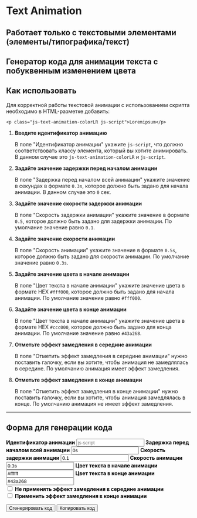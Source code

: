 # Text Animation

## Работает только с текстовыми элементами (элементы/типографика/текст)

## Генератор кода для анимации текста c побуквенным изменением цвета

## Как использовать

Для корректной работы текстовой анимации с использованием скрипта необходимо в HTML-разметке добавить:
<!-- markdownlint-disable MD040 -->
```
<p class="js-text-animation-colorLR js-script">Loremipsum</p>
```

1. **Введите идентификатор анимацию**

   В поле "Идентификатор анимации" укажите `js-script`, что должно соответствовать классу элемента, который вы хотите анимировать. В данном случае это `js-text-animation-colorLR` и `js-script`.

2. **Задайте значение задержки перед началом анимации**

   В поле "Задержка перед началом всей анимации" укажите значение в секундах в формате `0.3s`, которое должно быть задано для начала анимации. В данном случае это `0` сек.

3. **Задайте значение скорости задержки анимации**

   В поле "Скорость задержки анимации" укажите значение в формате `0.5`, которое должно быть задано для задержки анимации. По умолчание значение равно `0.1`.

4. **Задайте значение скорости анимации**

    В поле "Скорость анимации" укажите значение в формате `0.5s`, которое должно быть задано для скорости анимации. По умолчание значение равно `0.3s`.

5. **Задайте значение цвета в начале анимации**

    В поле "Цвет текста в начале анимации" укажите значение цвета в формате HEX `#fff000`, которое должно быть задано для начала анимации. По умолчание значение равно `#fff000`.

6. **Задайте значение цвета в конце анимации**

    В поле "Цвет текста в начале анимации" укажите значение цвета в формате HEX `#ссс000`, которое должно быть задано для конца анимации. По умолчание значение равно `#43a268`.

7. **Отметьте  эффект замедления в середине анимации**

   В поле "Отметить эффект замедления в середине анимации" нужно поставить галочку, если вы хотите, чтобы анимация не замедлялась в середине. По умолчанию анимация имеет эффект замедления.

8. **Отметьте  эффект замедления в конце анимации**

    В поле "Отметить эффект замедления в конце анимации" нужно поставить галочку, если вы хотите, чтобы анимация замедлялась в конце. По умолчанию анимация не имеет эффект замедления.

---

## Форма для генерации кода

<!-- markdownlint-disable MD041 -->
<!-- markdownlint-disable MD033 -->

<div id="colorLR-generator">
  <label for="colorLR-animationID" style="font-weight:bold; color: #000;">Идентификатор анимации</label>
  <input type="text" id="colorLR-animationID" value="" placeholder="js-script">
  <label for="colorLR-delayBeforeStart" style="font-weight:bold; color: #000;">Задержка перед началом всей анимации</label>
  <input type="text" id="colorLR-delayBeforeStart" value="0s" placeholder="0s">
   <label for="colorLR-animationDalay" style="font-weight:bold; color: #000;">Скорость задержки анимации</label>
  <input type="text" id="colorLR-animationDalay" value="0.1" placeholder="0.01">
  <label for="colorLR-animationSpeed" style="font-weight:bold; color: #000;">Скорость анимации</label>
  <input type="text" id="colorLR-animationSpeed" value="0.3s" placeholder="0.3s">
  <label for="colorLR-colorFrom" style="font-weight:bold; color: #000;">Цвет текста в начале анимации</label>
  <input type="text" id="colorLR-colorFrom" value="#ffffff" placeholder="#ffffff">
  <label for="colorLR-colorTo" style="font-weight:bold; color: #000;">Цвет текста в конце анимации</label>
  <input type="text" id="colorLR-colorTo" value="#43a268" placeholder="#43a268">
  <div class="checkbox">
    <div class="checkbox_wrapper">
        <input type="checkbox" id="colorLR-slowdownEffect" value="true">
        <label for="colorLR-slowdownEffect" style="font-weight:bold; color: #000;">Не применять эффект замедления в середине анимации</label>
    </div>
    <div class="checkbox_wrapper">
        <input type="checkbox" id="colorLR-endSlowdownEffect" value="false">
        <label for="colorLR-endSlowdownEffect" style="font-weight:bold; color: #000;">Применить эффект замедления в конце анимации</label>
    </div>
  </div>

  <button id="generate-colorLR">Сгенерировать код</button>
  <button id="copy-colorLR">Копировать код</button>
  <h2 id="title" style="display: none">Пример сгенерированного кода</h2>
  <pre id="colorLR-output"></pre>
</div>
